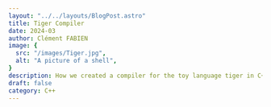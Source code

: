 ```yaml
---
layout: "../../layouts/BlogPost.astro"
title: Tiger Compiler
date: 2024-03
author: Clément FABIEN
image: {
  src: "/images/Tiger.jpg",
  alt: "A picture of a shell",
}
description: How we created a compiler for the toy language tiger in C++.
draft: false
category: C++
---
```


